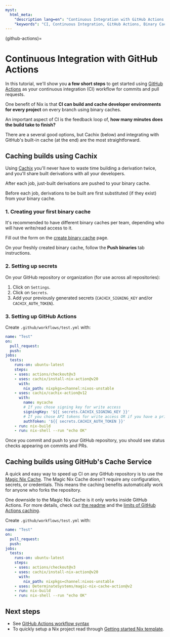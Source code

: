 ```yaml
---
myst:
  html_meta:
    "description lang=en": "Continuous Integration with GitHub Actions and a cache"
    "keywords": "CI, Continuous Integration, GitHub Actions, Binary Cache, Nix"
---
```


(github-actions)=

# Continuous Integration with GitHub Actions

In this tutorial, we'll show you **a few short steps** to get started using [GitHub Actions](https://github.com/features/actions) as your continuous integration (CI) workflow for commits and pull requests.

One benefit of Nix is that **CI can build and cache developer environments for every project** on every branch using binary caches.

An important aspect of CI is the feedback loop of, **how many minutes does the build take to finish?**

There are a several good options, but Cachix (below) and integrating with GitHub's built-in cache (at the end) are the most straightforward.

## Caching builds using Cachix

Using [Cachix](https://cachix.org/) you'll never have to waste time building a derivation twice, and you'll share built derivations with all your developers.

After each job, just-built derivations are pushed to your binary cache.

Before each job, derivations to be built are first substituted (if they exist) from your binary cache.

### 1. Creating your first binary cache

It's recommended to have different binary caches per team, depending who will have write/read access to it.

Fill out the form on the [create binary cache](https://app.cachix.org/cache) page.

On your freshly created binary cache, follow the **Push binaries** tab instructions.

### 2. Setting up secrets

On your GitHub repository or organization (for use across all repositories):

1. Click on `Settings`.
2. Click on `Secrets`.
3. Add your previously generated secrets (`CACHIX_SIGNING_KEY` and/or `CACHIX_AUTH_TOKEN`).

### 3. Setting up GitHub Actions

Create `.github/workflows/test.yml` with:

```yaml
name: "Test"
on:
  pull_request:
  push:
jobs:
  tests:
    runs-on: ubuntu-latest
    steps:
    - uses: actions/checkout@v3
    - uses: cachix/install-nix-action@v20
      with:
        nix_path: nixpkgs=channel:nixos-unstable
    - uses: cachix/cachix-action@v12
      with:
        name: mycache
        # If you chose signing key for write access
        signingKey: '${{ secrets.CACHIX_SIGNING_KEY }}'
        # If you chose API tokens for write access OR if you have a private cache
        authToken: '${{ secrets.CACHIX_AUTH_TOKEN }}'
    - run: nix-build
    - run: nix-shell --run "echo OK"
```

Once you commit and push to your GitHub repository,
you should see status checks appearing on commits and PRs.

## Caching builds using GitHub's Cache Service

A quick and easy way to speed up CI on any GitHub repository is to use the [Magic Nix Cache][magic-nix-cache].
The Magic Nix Cache doesn't require any configuration, secrets, or credentials.
This means the caching benefits automatically work for anyone who forks the repository.

One downside to the Magic Nix Cache is it only works inside GitHub Actions.
For more details, check out [the readme][magic-nix-cache] and the [limits of GitHub Actions caching][github-actions-caching-limits].

Create `.github/workflows/test.yml` with:

```yaml
name: "Test"
on:
  pull_request:
  push:
jobs:
  tests:
    runs-on: ubuntu-latest
    steps:
    - uses: actions/checkout@v3
    - uses: cachix/install-nix-action@v20
      with:
        nix_path: nixpkgs=channel:nixos-unstable
    - uses: DeterminateSystems/magic-nix-cache-action@v2
    - run: nix-build
    - run: nix-shell --run "echo OK"
```

## Next steps

- See [GitHub Actions workflow syntax](https://docs.github.com/en/actions/reference/workflow-syntax-for-github-actions)
- To quickly setup a Nix project read through
  [Getting started Nix template](https://github.com/nix-dot-dev/getting-started-nix-template).

[magic-nix-cache]: https://github.com/DeterminateSystems/magic-nix-cache-action/
[github-actions-caching-limits]: https://docs.github.com/en/actions/using-workflows/caching-dependencies-to-speed-up-workflows

